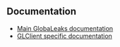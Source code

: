 ## Documentation

  * [Main GlobaLeaks documentation](https://github.com/globaleaks/GlobaLeaks/wiki/Home)
  * [GLClient specific documentation](https://github.com/globaleaks/GLClient/wiki/Home)
